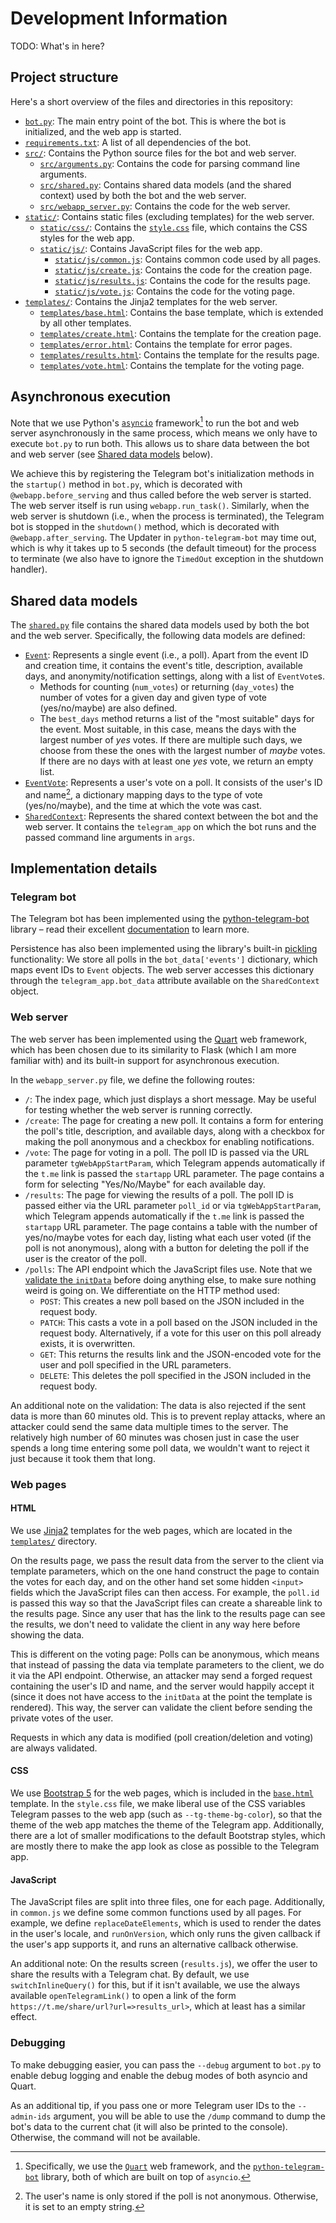# Development Information

TODO: What's in here?

## Project structure
Here's a short overview of the files and directories in this repository:
- [`bot.py`](bot.py): The main entry point of the bot. This is where the bot is initialized, and the web app is started.
- [`requirements.txt`](requirements.txt): A list of all dependencies of the bot.
- [`src/`](src/): Contains the Python source files for the bot and web server.
    - [`src/arguments.py`](src/arguments.py): Contains the code for parsing command line arguments.
    - [`src/shared.py`](src/shared.py): Contains shared data models (and the shared context) used by both the bot and the web server.
    - [`src/webapp_server.py`](src/webapp_server.py): Contains the code for the web server.
- [`static/`](static/): Contains static files (excluding templates) for the web server.
    - [`static/css/`](static/css/): Contains the [`style.css`](static/css/style.css) file, which contains the CSS styles for the web app.
    - [`static/js/`](static/js/): Contains JavaScript files for the web app.
        - [`static/js/common.js`](static/js/common.js): Contains common code used by all pages.
        - [`static/js/create.js`](static/js/create.js): Contains the code for the creation page.
        - [`static/js/results.js`](static/js/results.js): Contains the code for the results page.
        - [`static/js/vote.js`](static/js/vote.js): Contains the code for the voting page.
- [`templates/`](templates/): Contains the Jinja2 templates for the web server.
    - [`templates/base.html`](templates/base.html): Contains the base template, which is extended by all other templates.
    - [`templates/create.html`](templates/create.html): Contains the template for the creation page.
    - [`templates/error.html`](templates/error.html): Contains the template for error pages.
    - [`templates/results.html`](templates/results.html): Contains the template for the results page.
    - [`templates/vote.html`](templates/vote.html): Contains the template for the voting page.

## Asynchronous execution
Note that we use Python's [`asyncio`](https://docs.python.org/3/library/asyncio.html) framework[^2] to run the bot and web server asynchronously in the same process, which means we only have to execute `bot.py` to run both.
This allows us to share data between the bot and web server (see [Shared data models](#shared-data-models) below).

We achieve this by registering the Telegram bot's initialization methods in the `startup()` method in `bot.py`, which is decorated with `@webapp.before_serving` and thus called before the web server is started.
The web server itself is run using `webapp.run_task()`.
Similarly, when the web server is shutdown (i.e., when the process is terminated), the Telegram bot is stopped in the `shutdown()` method, which is decorated with `@webapp.after_serving`.
The Updater in `python-telegram-bot` may time out, which is why it takes up to 5 seconds (the default timeout) for the process to terminate (we also have to ignore the `TimedOut` exception in the shutdown handler).

[^2]: Specifically, we use the [`Quart`](https://palletsprojects.com/p/quart/) web framework, and the [`python-telegram-bot`](https://python-telegram-bot.org/) library, both of which are built on top of `asyncio`.

## Shared data models
The [`shared.py`](src/shared.py) file contains the shared data models used by both the bot and the web server.
Specifically, the following data models are defined:
- [`Event`](src/shared.py#L36): Represents a single event (i.e., a poll). Apart from the event ID and creation time, it contains the event's title, description, available days, and anonymity/notification settings, along with a list of `EventVote`s.
    - Methods for counting (`num_votes`) or returning (`day_votes`) the number of votes for a given day and given type of vote (yes/no/maybe) are also defined.
    - The `best_days` method returns a list of the "most suitable" days for the event.
      Most suitable, in this case, means the days with the largest number of *yes* votes.
      If there are multiple such days, we choose from these the ones with the largest number of *maybe* votes.
      If there are no days with at least one *yes* vote, we return an empty list.
- [`EventVote`](src/shared.py#L121): Represents a user's vote on a poll. It consists of the user's ID and name[^1], a dictionary mapping days to the type of vote (yes/no/maybe), and the time at which the vote was cast.
- [`SharedContext`](src/shared.py#L22): Represents the shared context between the bot and the web server. It contains the `telegram_app` on which the bot runs and the passed command line arguments in `args`.

[^1]: The user's name is only stored if the poll is not anonymous. Otherwise, it is set to an empty string.

## Implementation details

### Telegram bot
The Telegram bot has been implemented using the [python-telegram-bot](https://python-telegram-bot.org/) library – read their excellent [documentation](https://docs.python-telegram-bot.org/en/v20.6/) to learn more.

Persistence has also been implemented using the library's built-in [pickling](https://docs.python.org/3/library/pickle.html) functionality:
We store all polls in the `bot_data['events']` dictionary, which maps event IDs to `Event` objects.
The web server accesses this dictionary through the `telegram_app.bot_data` attribute available on the `SharedContext` object.

### Web server
The web server has been implemented using the [Quart](https://palletsprojects.com/p/quart/) web framework, which has been chosen due to its similarity to Flask (which I am more familiar with) and its built-in support for asynchronous execution.

In the `webapp_server.py` file, we define the following routes:
- `/`: The index page, which just displays a short message. May be useful for testing whether the web server is running correctly.
- `/create`: The page for creating a new poll. It contains a form for entering the poll's title, description, and available days, along with a checkbox for making the poll anonymous and a checkbox for enabling notifications.
- `/vote`: The page for voting in a poll. The poll ID is passed via the URL parameter `tgWebAppStartParam`, which Telegram appends automatically if the `t.me` link is passed the `startapp` URL parameter. The page contains a form for selecting "Yes/No/Maybe" for each available day.
- `/results`: The page for viewing the results of a poll. The poll ID is passed either via the URL parameter `poll_id` or via `tgWebAppStartParam`, which Telegram appends automatically if the `t.me` link is passed the `startapp` URL parameter. The page contains a table with the number of yes/no/maybe votes for each day, listing what each user voted (if the poll is not anonymous), along with a button for deleting the poll if the user is the creator of the poll.
- `/polls`: The API endpoint which the JavaScript files use. Note that we [validate the `initData`](https://core.telegram.org/bots/webapps#validating-data-received-via-the-mini-app) before doing anything else, to make sure nothing weird is going on. We differentiate on the HTTP method used:
    - `POST`: This creates a new poll based on the JSON included in the request body.
    - `PATCH`: This casts a vote in a poll based on the JSON included in the request body. Alternatively, if a vote for this user on this poll already exists, it is overwritten.
    - `GET`: This returns the results link and the JSON-encoded vote for the user and poll specified in the URL parameters.
    - `DELETE`: This deletes the poll specified in the JSON included in the request body.

An additional note on the validation: 
The data is also rejected if the sent data is more than 60 minutes old.
This is to prevent replay attacks, where an attacker could send the same data multiple times to the server.
The relatively high number of 60 minutes was chosen just in case the user spends a long time entering some poll data, we wouldn't want to reject it just because it took them that long.

### Web pages

#### HTML
We use [Jinja2](https://jinja.palletsprojects.com/) templates for the web pages, which are located in the [`templates/`](templates/) directory.

On the results page, we pass the result data from the server to the client via template parameters, which on the one hand construct the page to contain the votes for each day, and on the other hand set some hidden `<input>` fields which the JavaScript files can then access.
For example, the `poll.id` is passed this way so that the JavaScript files can create a shareable link to the results page.
Since any user that has the link to the results page can see the results, we don't need to validate the client in any way here before showing the data.

This is different on the voting page: Polls can be anonymous, which means that instead of passing the data via template parameters to the client, we do it via the API endpoint.
Otherwise, an attacker may send a forged request containing the user's ID and name, and the server would happily accept it (since it does not have access to the `initData` at the point the template is rendered).
This way, the server can validate the client before sending the private votes of the user.

Requests in which any data is modified (poll creation/deletion and voting) are always validated.

#### CSS
We use [Bootstrap 5](https://getbootstrap.com/) for the web pages, which is included in the [`base.html`](templates/base.html) template.
In the `style.css` file, we make liberal use of the CSS variables Telegram passes to the web app (such as `--tg-theme-bg-color`), so that the theme of the web app matches the theme of the Telegram app.
Additionally, there are a lot of smaller modifications to the default Bootstrap styles, which are mostly there to make the app look as close as possible to the Telegram app.

#### JavaScript
The JavaScript files are split into three files, one for each page.
Additionally, in `common.js` we define some common functions used by all pages.
For example, we define `replaceDateElements`, which is used to render the dates in the user's locale, and `runOnVersion`, which only runs the given callback if the user's app supports it, and runs an alternative callback otherwise.

An additional note:
On the results screen (`results.js`), we offer the user to share the results with a Telegram chat.
By default, we use `switchInlineQuery()` for this, but if it isn't available, we use the always available `openTelegramLink()` to open a link of the form `https://t.me/share/url?url=>results_url>`, which at least has a similar effect.

### Debugging
To make debugging easier, you can pass the `--debug` argument to `bot.py` to enable debug logging and enable the debug modes of both asyncio and Quart.

As an additional tip, if you pass one or more Telegram user IDs to the `--admin-ids` argument, you will be able to use the `/dump` command to dump the bot's data to the current chat (it will also be printed to the console).
Otherwise, the command will not be available.
